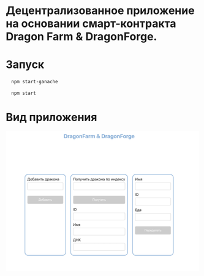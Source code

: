# Децентрализованное приложение на основании смарт-контракта Dragon Farm & DragonForge.

# Запуск
``` 
  npm start-ganache
```
``` 
  npm start
```
#  Вид приложения
 <img alt="Скриншот приложения" src="./media/screenshot.jpg"/>
